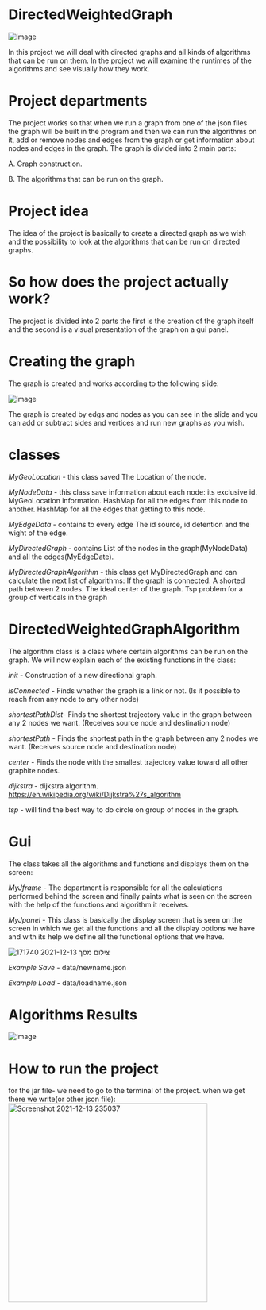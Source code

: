 #  DirectedWeightedGraph
![image](https://user-images.githubusercontent.com/93542763/145729799-45139d78-a5d7-4e34-9a3d-7fdf4723e964.png)

In this project we will deal with directed graphs and all kinds of algorithms that can be run on them.
In the project we will examine the runtimes of the algorithms and see visually how they work.

#  Project departments
The project works so that when we run a graph from one of the json files the graph will be built in the program and then we can run the algorithms on it, add or remove nodes and edges from the graph or get information about nodes and edges in the graph.
The graph is divided into 2 main parts:

A. Graph construction.

B. The algorithms that can be run on the graph.

#  Project idea
The idea of ​​the project is basically to create a directed graph as we wish and the possibility to look at the algorithms that can be run on directed graphs.

#  So how does the project actually work?
The project is divided into 2 parts the first is the creation of the graph itself and the second is a visual presentation of the graph on a gui panel.

#  Creating the graph
The graph is created and works according to the following slide:

![image](https://user-images.githubusercontent.com/93542763/145778013-a32bc937-a3d3-49d0-8b05-6386c16397c5.png)

The graph is created by edgs and nodes as you can see in the slide and you can add or subtract sides and vertices and run new graphs as you wish.

#  classes
*MyGeoLocation* - this class saved The Location of the node.

*MyNodeData* - this class save information about each node:
its exclusive id.
MyGeoLocation information.
HashMap for all the edges from this node to another.
HashMap for all the edges that getting to this node.

*MyEdgeData* - contains to every edge The id source, id detention and the wight of the edge.

*MyDirectedGraph* - contains List of the nodes in the graph(MyNodeData) and all the edges(MyEdgeDate).

*MyDirectedGraphAlgorithm* - this class get MyDirectedGraph and can calculate the next list of algorithms:
If the graph is connected.
A shorted path between 2 nodes.
The ideal center of the graph.
Tsp problem for a group of verticals in the graph

#  DirectedWeightedGraphAlgorithm
The algorithm class is a class where certain algorithms can be run on the graph.
We will now explain each of the existing functions in the class:

*init* - Construction of a new directional graph.

*isConnected* - Finds whether the graph is a link or not. (Is it possible to reach from any node to any other node)

*shortestPathDist*- Finds the shortest trajectory value in the graph between any 2 nodes we want. (Receives source node and destination node)

*shortestPath* - Finds the shortest path in the graph between any 2 nodes we want. (Receives source node and destination node)

*center* - Finds the node with the smallest trajectory value toward all other graphite nodes.

*dijkstra* - dijkstra algorithm. https://en.wikipedia.org/wiki/Dijkstra%27s_algorithm

*tsp* - will find the best way to do circle on group of nodes in the graph.

#  Gui
The class takes all the algorithms and functions and displays them on the screen:

*MyJframe* - The department is responsible for all the calculations performed behind the screen and finally paints what is seen on the screen with the help of the functions and algorithm it receives.

*MyJpanel* - This class is basically the display screen that is seen on the screen in which we get all the functions and all the display options we have and with its help we define all the functional options that we have.

![צילום מסך 2021-12-13 171740](https://user-images.githubusercontent.com/93768578/145876636-dfb0249e-54c1-4435-ad02-f0540c7edb5e.png)

*Example Save* - data/newname.json

*Example Load* - data/loadname.json

#  Algorithms Results
![image](https://user-images.githubusercontent.com/93542763/145813558-599b6120-31dd-4a0c-b8f5-4194bf5c288a.png)


#  How to run the project
for the jar file-
we need to go to the terminal of the project. 
when we get there we write(or other json file): 
<img width="401" alt="Screenshot 2021-12-13 235037" src="https://user-images.githubusercontent.com/92378800/145894554-041c09aa-504a-4eb6-97f8-726d01551202.png">

